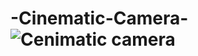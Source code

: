 # -Cinematic-Camera-![Cenimatic camera](https://user-images.githubusercontent.com/54725888/219964168-61e67e3d-1967-4b27-b562-cf0222ad7eec.gif)

